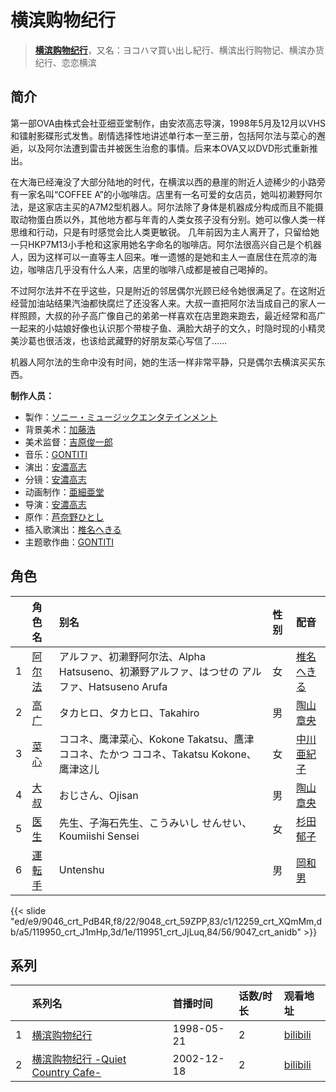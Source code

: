 # 横滨购物纪行


> <u>**[横滨购物纪行](https://bgm.tv/subject/9713)**</u>，又名：ヨコハマ買い出し紀行、横滨出行购物记、横滨办货纪行、恋恋横滨

## 简介

第一部OVA由株式会社亚细亚堂制作，由安浓高志导演，1998年5月及12月以VHS和镭射影碟形式发售。剧情选择性地讲述单行本一至三册，包括阿尔法与菜心的邂逅，以及阿尔法遭到雷击并被医生治愈的事情。后来本OVA又以DVD形式重新推出。

在大海已经淹没了大部分陆地的时代，在横滨以西的悬崖的附近人迹稀少的小路旁有一家名叫“COFFEE A”的小咖啡店。店里有一名可爱的女店员，她叫初濑野阿尔法，是这家店主买的A7M2型机器人。阿尔法除了身体是机器成分构成而且不能摄取动物蛋白质以外，其他地方都与年青的人类女孩子没有分别。她可以像人类一样思维和行动，只是有时感觉会比人类更敏锐。
几年前因为主人离开了，只留给她一只HKP7M13小手枪和这家用她名字命名的咖啡店。阿尔法很高兴自己是个机器人，因为这样可以一直等主人回来。唯一遗憾的是她和主人一直居住在荒凉的海边，咖啡店几乎没有什么人来，店里的咖啡八成都是被自己喝掉的。

不过阿尔法并不在乎这些，只是附近的邻居偶尔光顾已经令她很满足了。在这附近经营加油站结果汽油都快腐烂了还没客人来。大叔一直把阿尔法当成自己的家人一样照顾，大叔的孙子高广像自己的弟弟一样喜欢在店里跑来跑去，最近经常和高广一起来的小姑娘好像也认识那个带梭子鱼、满脸大胡子的文久，时隐时现的小精灵美沙葛也很活泼，也该给武藏野的好朋友菜心写信了……

机器人阿尔法的生命中没有时间，她的生活一样非常平静，只是偶尔去横滨买买东西。

**制作人员：**
- 製作：[ソニー・ミュージックエンタテインメント](https://bgm.tv/person/882)
- 背景美术：[加藤浩](https://bgm.tv/person/5990)
- 美术监督：[吉原俊一郎](https://bgm.tv/person/6337)
- 音乐：[GONTITI](https://bgm.tv/person/6342)
- 演出：[安濃高志](https://bgm.tv/person/742)
- 分镜：[安濃高志](https://bgm.tv/person/742)
- 动画制作：[亜細亜堂](https://bgm.tv/person/2715)
- 导演：[安濃高志](https://bgm.tv/person/742)
- 原作：[芦奈野ひとし](https://bgm.tv/person/879)
- 插入歌演出：[椎名へきる](https://bgm.tv/person/4203)
- 主题歌作曲：[GONTITI](https://bgm.tv/person/6342)

## 角色

|     |   角色名   |   别名  | 性别 |  配音  |
|:--- |:------  |:----      |:---  |:--   |
| 1 | [阿尔法](https://bgm.tv/character/9046) | アルファ、初濑野阿尔法、Alpha Hatsuseno、初瀬野アルファ、はつせの アルファ、Hatsuseno Arufa | 女 | [椎名へきる](https://bgm.tv/person/4203) |
| 2 | [高广](https://bgm.tv/character/9048) | タカヒロ、タカヒロ、Takahiro | 男 | [陶山章央](https://bgm.tv/person/4221) |
| 3 | [菜心](https://bgm.tv/character/12259) | ココネ、鹰津菜心、Kokone Takatsu、鷹津ココネ、たかつ ココネ、Takatsu Kokone、鹰津这儿 | 女 | [中川亜紀子](https://bgm.tv/person/4325) |
| 4 | [大叔](https://bgm.tv/character/119950) | おじさん、Ojisan | 男 | [陶山章央](https://bgm.tv/person/4221) |
| 5 | [医生](https://bgm.tv/character/119951) | 先生、子海石先生、こうみいし せんせい、Koumiishi Sensei | 女 | [杉田郁子](https://bgm.tv/person/5511) |
| 6 | [運転手](https://bgm.tv/character/9047) | Untenshu | 男 | [岡和男](https://bgm.tv/person/4222) |

{{< slide "ed/e9/9046_crt_PdB4R,f8/22/9048_crt_59ZPP,83/c1/12259_crt_XQmMm,db/a5/119950_crt_J1mHp,3d/1e/119951_crt_JjLuq,84/56/9047_crt_anidb" >}}

## 系列

|     |   系列名   |   首播时间  | 话数/时长  | 观看地址 |
|:---  |:------    |:----      |:---       |:---  |
| 1 |[横滨购物纪行](https://bgm.tv/subject/9713)| 1998-05-21 | 2 | [bilibili](https://www.bilibili.com/video/BV1dx411U7xg)  |
| 2 |[横滨购物纪行 -Quiet Country Cafe-](https://bgm.tv/subject/14684)| 2002-12-18 | 2 | [bilibili](https://www.bilibili.com/video/BV1dx411U7x3/)  |



